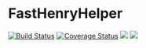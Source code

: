 # FastHenryHelper

[![Build Status](https://travis-ci.org/cstook/FastHenryHelper.jl.svg?branch=master)](https://travis-ci.org/cstook/FastHenryHelper.jl)
[![Coverage Status](https://coveralls.io/repos/github/cstook/FastHenryHelper.jl/badge.svg?branch=master)](https://coveralls.io/github/cstook/FastHenryHelper.jl?branch=master)
[![](https://img.shields.io/badge/docs-stable-blue.svg)](https://cstook.github.io/FastHenryHelper.jl/stable)
[![](https://img.shields.io/badge/docs-latest-blue.svg)](https://cstook.github.io/FastHenryHelper.jl/latest)
